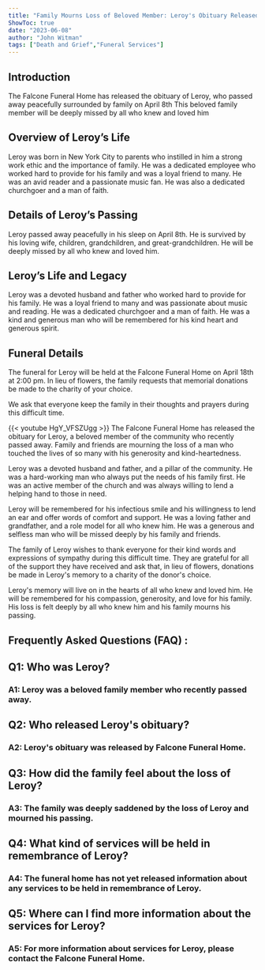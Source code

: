 ```yaml
---
title: "Family Mourns Loss of Beloved Member: Leroy's Obituary Released By Falcone Funeral Home"
ShowToc: true 
date: "2023-06-08"
author: "John Witman" 
tags: ["Death and Grief","Funeral Services"]
---
```

## Introduction

The Falcone Funeral Home has released the obituary of Leroy, who passed away peacefully surrounded by family on April 8th This beloved family member will be deeply missed by all who knew and loved him

## Overview of Leroy’s Life

Leroy was born in New York City to parents who instilled in him a strong work ethic and the importance of family. He was a dedicated employee who worked hard to provide for his family and was a loyal friend to many. He was an avid reader and a passionate music fan. He was also a dedicated churchgoer and a man of faith.

## Details of Leroy’s Passing

Leroy passed away peacefully in his sleep on April 8th. He is survived by his loving wife, children, grandchildren, and great-grandchildren. He will be deeply missed by all who knew and loved him.

## Leroy’s Life and Legacy

Leroy was a devoted husband and father who worked hard to provide for his family. He was a loyal friend to many and was passionate about music and reading. He was a dedicated churchgoer and a man of faith. He was a kind and generous man who will be remembered for his kind heart and generous spirit.

## Funeral Details

The funeral for Leroy will be held at the Falcone Funeral Home on April 18th at 2:00 pm. In lieu of flowers, the family requests that memorial donations be made to the charity of your choice.

We ask that everyone keep the family in their thoughts and prayers during this difficult time.

{{< youtube HgY_VFSZUgg >}} 
The Falcone Funeral Home has released the obituary for Leroy, a beloved member of the community who recently passed away. Family and friends are mourning the loss of a man who touched the lives of so many with his generosity and kind-heartedness.

Leroy was a devoted husband and father, and a pillar of the community. He was a hard-working man who always put the needs of his family first. He was an active member of the church and was always willing to lend a helping hand to those in need.

Leroy will be remembered for his infectious smile and his willingness to lend an ear and offer words of comfort and support. He was a loving father and grandfather, and a role model for all who knew him. He was a generous and selfless man who will be missed deeply by his family and friends.

The family of Leroy wishes to thank everyone for their kind words and expressions of sympathy during this difficult time. They are grateful for all of the support they have received and ask that, in lieu of flowers, donations be made in Leroy's memory to a charity of the donor's choice.

Leroy's memory will live on in the hearts of all who knew and loved him. He will be remembered for his compassion, generosity, and love for his family. His loss is felt deeply by all who knew him and his family mourns his passing.

## Frequently Asked Questions (FAQ) :
<h2>Q1: Who was Leroy?</h2>
<h3>A1: Leroy was a beloved family member who recently passed away.</h3>

<h2>Q2: Who released Leroy's obituary?</h2>
<h3>A2: Leroy's obituary was released by Falcone Funeral Home.</h3>

<h2>Q3: How did the family feel about the loss of Leroy?</h2>
<h3>A3: The family was deeply saddened by the loss of Leroy and mourned his passing.</h3>

<h2>Q4: What kind of services will be held in remembrance of Leroy?</h2>
<h3>A4: The funeral home has not yet released information about any services to be held in remembrance of Leroy.</h3>

<h2>Q5: Where can I find more information about the services for Leroy?</h2>
<h3>A5: For more information about services for Leroy, please contact the Falcone Funeral Home.</h3>



